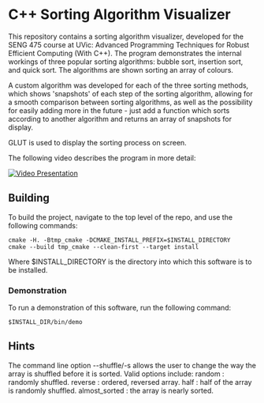 # C++ Sorting Algorithm Visualizer
This repository contains a sorting algorithm visualizer, developed for the SENG 475 course at UVic: Advanced Programming Techniques for Robust Efficient Computing (With C++). The program demonstrates the internal workings of three popular sorting algorithms: bubble sort, insertion sort, and quick sort. The algorithms are shown sorting an array of colours.

A custom algorithm was developed for each of the three sorting methods, which shows 'snapshots' of each step of the sorting algorithm, allowing for a smooth comparison between sorting algorithms, as well as the possibility for easily adding more in the future - just add a function which sorts according to another algorithm and returns an array of snapshots for display.

GLUT is used to display the sorting process on screen.

The following video describes the program in more detail:

[![Video Presentation](https://img.youtube.com/vi/00L-4fra4Fg/0.jpg)](https://www.youtube.com/watch?v=00L-4fra4Fg)


## Building
To build the project, navigate to the top level of the repo, and use the following commands:

    cmake -H. -Btmp_cmake -DCMAKE_INSTALL_PREFIX=$INSTALL_DIRECTORY
    cmake --build tmp_cmake --clean-first --target install

Where $INSTALL_DIRECTORY is the directory into which this software is to be installed.

### Demonstration
To run a demonstration of this software, run the following command:

    $INSTALL_DIR/bin/demo

## Hints
The command line option --shuffle/-s allows the user to change the way the array is shuffled before it is sorted.
Valid options include:
    random : randomly shuffled.
    reverse : ordered, reversed array.
    half : half of the array is randomly shuffled.
    almost_sorted : the array is nearly sorted.
